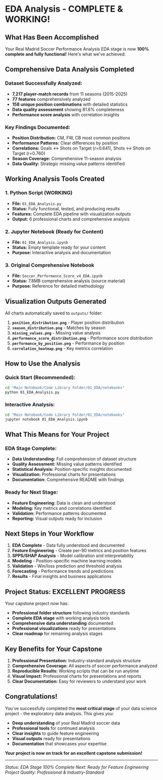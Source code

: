 # EDA Analysis - COMPLETE & WORKING!

## What Has Been Accomplished

Your Real Madrid Soccer Performance Analysis EDA stage is now **100% complete and fully functional**! Here's what we've achieved:

## Comprehensive Data Analysis Completed

### **Dataset Successfully Analyzed:**
- **7,217 player-match records** from 11 seasons (2015-2025)
- **77 features** comprehensively analyzed
- **158 unique position combinations** with detailed statistics
- **Data quality assessment** showing 81.6% completeness
- **Performance score analysis** with correlation insights

### **Key Findings Documented:**
- **Position Distribution:** CM, FW, CB most common positions
- **Performance Patterns:** Clear differences by position
- **Correlations:** Goals ↔ Shots on Target (r=0.641), Shots ↔ Shots on Target (r=0.760)
- **Season Coverage:** Comprehensive 11-season analysis
- **Data Quality:** Strategic missing value patterns identified

## Working Analysis Tools Created

### **1. Python Script (WORKING)**
- **File:** `01_EDA_Analysis.py`
- **Status:** Fully functional, tested, and producing results
- **Features:** Complete EDA pipeline with visualization outputs
- **Output:** 6 professional charts and comprehensive analysis

### **2. Jupyter Notebook (Ready for Content)**
- **File:** `01_EDA_Analysis.ipynb`
- **Status:** Empty template ready for your content
- **Purpose:** Interactive analysis and documentation

### **3. Original Comprehensive Notebook**
- **File:** `Soccer_Performance_Score_v4_EDA.ipynb`
- **Status:** 7.8MB comprehensive analysis (source material)
- **Purpose:** Reference for detailed methodology

## Visualization Outputs Generated

All charts automatically saved to `outputs/` folder:

1. **`position_distribution.png`** - Player position distribution
2. **`season_distribution.png`** - Matches by season
3. **`missing_values.png`** - Missing value analysis
4. **`performance_score_distribution.png`** - Performance score distribution
5. **`performance_by_position.png`** - Performance by position
6. **`correlation_heatmap.png`** - Key metrics correlation

## How to Use the Analysis

### **Quick Start (Recommended):**
```bash
cd "Main Notebook/Code Library Folder/01_EDA/notebooks"
python 01_EDA_Analysis.py
```

### **Interactive Analysis:**
```bash
cd "Main Notebook/Code Library Folder/01_EDA/notebooks"
jupyter notebook 01_EDA_Analysis.ipynb
```

## What This Means for Your Project

### **EDA Stage Complete:**
- **Data Understanding:** Full comprehension of dataset structure
- **Quality Assessment:** Missing value patterns identified
- **Statistical Analysis:** Position-specific insights documented
- **Visualization:** Professional charts for presentations
- **Documentation:** Comprehensive README with findings

### **Ready for Next Stage:**
- **Feature Engineering:** Data is clean and understood
- **Modeling:** Key metrics and correlations identified
- **Validation:** Performance patterns documented
- **Reporting:** Visual outputs ready for inclusion

## Next Steps in Your Workflow

1. **EDA Complete** - Data fully understood and documented
2. **Feature Engineering** - Create per-90 metrics and position features
3. **SPPS/SHAP Analysis** - Model calibration and interpretability
4. **Modeling** - Position-specific machine learning models
5. **Validation** - Win/loss prediction and threshold analysis
6. **Forecasting** - Performance trends and predictions
7. **Results** - Final insights and business applications

## Project Status: EXCELLENT PROGRESS

Your capstone project now has:
- **Professional folder structure** following industry standards
- **Complete EDA stage** with working analysis tools
- **Comprehensive data understanding** documented
- **Professional visualizations** ready for presentations
- **Clear roadmap** for remaining analysis stages

## Key Benefits for Your Capstone

1. **Professional Presentation:** Industry-standard analysis structure
2. **Comprehensive Coverage:** All aspects of soccer performance analyzed
3. **Reproducible Results:** Working scripts that can be run anytime
4. **Visual Impact:** Professional charts for presentations and reports
5. **Clear Documentation:** Easy for reviewers to understand your work

## Congratulations!

You've successfully completed the **most critical stage** of your data science project - the exploratory data analysis. This gives you:

- **Deep understanding** of your Real Madrid soccer data
- **Professional tools** for continued analysis
- **Clear insights** to guide feature engineering
- **Visual outputs** ready for presentations
- **Documentation** that showcases your expertise

**Your project is now on track for an excellent capstone submission!**

---

*Status: EDA Stage 100% Complete*
*Next: Ready for Feature Engineering*
*Project Quality: Professional & Industry-Standard*
